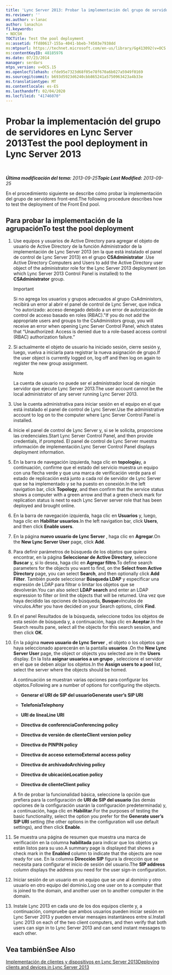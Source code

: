 ```yaml
---
title: 'Lync Server 2013: Probar la implementación del grupo de servidores'
ms.reviewer: ''
ms.author: v-lanac
author: lanachin
f1.keywords:
- NOCSH
TOCTitle: Test the pool deployment
ms:assetid: ffd80617-155a-4041-bbeb-74503e7938dd
ms:mtpsurl: https://technet.microsoft.com/en-us/library/Gg413092(v=OCS.15)
ms:contentKeyID: 48185976
ms.date: 07/23/2014
manager: serdars
mtps_version: v=OCS.15
ms.openlocfilehash: cfde95e7323d68f05e78f670a6b027a5949f0169
ms.sourcegitcommit: b693d5923d6240cbb865241a5750963423a4b33e
ms.translationtype: MT
ms.contentlocale: es-ES
ms.lasthandoff: 02/04/2020
ms.locfileid: "41746070"
---
```

<div data-xmlns="http://www.w3.org/1999/xhtml">

<div class="topic" data-xmlns="http://www.w3.org/1999/xhtml" data-msxsl="urn:schemas-microsoft-com:xslt" data-cs="http://msdn.microsoft.com/en-us/">

<div data-asp="http://msdn2.microsoft.com/asp">

# <a name="test-the-pool-deployment-in-lync-server-2013"></a><span data-ttu-id="8c511-102">Probar la implementación del grupo de servidores en Lync Server 2013</span><span class="sxs-lookup"><span data-stu-id="8c511-102">Test the pool deployment in Lync Server 2013</span></span>

</div>

<div id="mainSection">

<div id="mainBody">

<span> </span>

<span data-ttu-id="8c511-103">_**Última modificación del tema:** 2013-09-25_</span><span class="sxs-lookup"><span data-stu-id="8c511-103">_**Topic Last Modified:** 2013-09-25_</span></span>

<span data-ttu-id="8c511-104">En el procedimiento siguiente se describe cómo probar la implementación del grupo de servidores front-end.</span><span class="sxs-lookup"><span data-stu-id="8c511-104">The following procedure describes how to test the deployment of the Front End pool.</span></span>

<div>

## <a name="to-test-the-pool-deployment"></a><span data-ttu-id="8c511-105">Para probar la implementación de la agrupación</span><span class="sxs-lookup"><span data-stu-id="8c511-105">To test the pool deployment</span></span>

1.  <span data-ttu-id="8c511-106">Use equipos y usuarios de Active Directory para agregar el objeto de usuario de Active Directory de la función Administrador de la implementación de Lync Server 2013 (en la que está instalado el panel de control de Lync Server 2013) en el grupo **CSAdministrator** .</span><span class="sxs-lookup"><span data-stu-id="8c511-106">Use Active Directory Computers and Users to add the Active Directory user object of the administrator role for the Lync Server 2013 deployment (on which Lync Server 2013 Control Panel is installed) to the **CSAdministrator** group.</span></span>
    
    <div>
    

    > [!IMPORTANT]  
    > <span data-ttu-id="8c511-107">Si no agrega los usuarios y grupos adecuados al grupo CsAdministors, recibirá un error al abrir el panel de control de Lync Server, que indica "no autorizado: acceso denegado debido a un error de autorización de control de acceso basado en roles (RBAC)."</span><span class="sxs-lookup"><span data-stu-id="8c511-107">If you do not add the appropriate users and groups to the CsAdministors group, you will receive an error when opening Lync Server Control Panel, which states that “Unauthorized: Access is denied due to a role-based access control (RBAC) authorization failure.”</span></span>

    
    </div>

2.  <span data-ttu-id="8c511-108">Si actualmente el objeto de usuario ha iniciado sesión, cierre sesión y, luego, vuelva a iniciarla para registrar la nueva asignación de grupo.</span><span class="sxs-lookup"><span data-stu-id="8c511-108">If the user object is currently logged on, log off and then log on again to register the new group assignment.</span></span>
    
    <div>
    

    > [!NOTE]  
    > <span data-ttu-id="8c511-109">La cuenta de usuario no puede ser el administrador local de ningún servidor que ejecute Lync Server 2013.</span><span class="sxs-lookup"><span data-stu-id="8c511-109">The user account cannot be the local administrator of any server running Lync Server 2013.</span></span>

    
    </div>

3.  <span data-ttu-id="8c511-110">Use la cuenta administrativa para iniciar sesión en el equipo en el que está instalado el panel de control de Lync Server.</span><span class="sxs-lookup"><span data-stu-id="8c511-110">Use the administrative account to log on to the computer where Lync Server Control Panel is installed.</span></span>

4.  <span data-ttu-id="8c511-111">Inicie el panel de control de Lync Server y, si se le solicita, proporcione las credenciales.</span><span class="sxs-lookup"><span data-stu-id="8c511-111">Start Lync Server Control Panel, and then provide credentials, if prompted.</span></span> <span data-ttu-id="8c511-112">El panel de control de Lync Server muestra información de implementación.</span><span class="sxs-lookup"><span data-stu-id="8c511-112">Lync Server Control Panel displays deployment information.</span></span>

5.  <span data-ttu-id="8c511-113">En la barra de navegación izquierda, haga clic en **topología**y, a continuación, confirme que el estado del servicio muestra un equipo con una flecha verde y que una marca de verificación verde para el estado de replicación está junto a cada rol de servidor de Lync Server que se ha implementado y se ha puesto en conexión.</span><span class="sxs-lookup"><span data-stu-id="8c511-113">In the left navigation bar, click **Topology**, and then confirm that the service status shows a computer with a green arrow and that a green check mark for replication status is next to each Lync Server server role that has been deployed and brought online.</span></span>

6.  <span data-ttu-id="8c511-114">En la barra de navegación izquierda, haga clic en **Usuarios** y, luego, haga clic en **Habilitar usuarios**.</span><span class="sxs-lookup"><span data-stu-id="8c511-114">In the left navigation bar, click **Users**, and then click **Enable users**.</span></span>

7.  <span data-ttu-id="8c511-115">En la página **nuevo usuario de Lync Server** , haga clic en **Agregar**.</span><span class="sxs-lookup"><span data-stu-id="8c511-115">On the **New Lync Server User** page, click **Add**.</span></span>

8.  <span data-ttu-id="8c511-116">Para definir parámetros de búsqueda de los objetos que quiera encontrar, en la página **Seleccionar de Active Directory**, seleccione **Buscar** y, si lo desea, haga clic en **Agregar filtro**.</span><span class="sxs-lookup"><span data-stu-id="8c511-116">To define search parameters for the objects you want to find, on the **Select from Active Directory** page, you can select **Search**, and then optionally click **Add Filter**.</span></span> <span data-ttu-id="8c511-117">También puede seleccionar **Búsqueda LDAP** y especificar una expresión de LDAP para filtrar o limitar los objetos que se devolverán.</span><span class="sxs-lookup"><span data-stu-id="8c511-117">You can also select **LDAP search** and enter an LDAP expression to filter or limit the objects that will be returned.</span></span> <span data-ttu-id="8c511-118">Una vez que haya decidido las opciones de búsqueda, **Busque**vínculos de vínculos.</span><span class="sxs-lookup"><span data-stu-id="8c511-118">After you have decided on your Search options, clink **Find**.</span></span>

9.  <span data-ttu-id="8c511-119">En el panel Resultados de la búsqueda, seleccione todos los objetos de esta sesión de búsqueda y, a continuación, haga clic en **Aceptar**.</span><span class="sxs-lookup"><span data-stu-id="8c511-119">In the Search results pane, select all the objects for this search session, and then click **OK**.</span></span>

10. <span data-ttu-id="8c511-120">En la página **nuevo usuario de Lync Server** , el objeto o los objetos que haya seleccionado aparecerán en la pantalla **usuarios** .</span><span class="sxs-lookup"><span data-stu-id="8c511-120">On the **New Lync Server User** page, the object or objects you selected are in the **Users** display.</span></span> <span data-ttu-id="8c511-121">En la lista **asignar usuarios a un grupo** , seleccione el servidor en el que se deben alojar los objetos.</span><span class="sxs-lookup"><span data-stu-id="8c511-121">In the **Assign users to a pool** list, select the server where the objects should be homed.</span></span>
    
    <span data-ttu-id="8c511-122">A continuación se muestran varias opciones para configurar los objetos.</span><span class="sxs-lookup"><span data-stu-id="8c511-122">Following are a number of options for configuring the objects.</span></span>
    
      - <span data-ttu-id="8c511-123">**Generar el URI de SIP del usuario**</span><span class="sxs-lookup"><span data-stu-id="8c511-123">**Generate user’s SIP URI**</span></span>
    
      - <span data-ttu-id="8c511-124">**Telefonía**</span><span class="sxs-lookup"><span data-stu-id="8c511-124">**Telephony**</span></span>
    
      - <span data-ttu-id="8c511-125">**URI de línea**</span><span class="sxs-lookup"><span data-stu-id="8c511-125">**Line URI**</span></span>
    
      - <span data-ttu-id="8c511-126">**Directiva de conferencia**</span><span class="sxs-lookup"><span data-stu-id="8c511-126">**Conferencing policy**</span></span>
    
      - <span data-ttu-id="8c511-127">**Directiva de versión de cliente**</span><span class="sxs-lookup"><span data-stu-id="8c511-127">**Client version policy**</span></span>
    
      - <span data-ttu-id="8c511-128">**Directiva de PIN**</span><span class="sxs-lookup"><span data-stu-id="8c511-128">**PIN policy**</span></span>
    
      - <span data-ttu-id="8c511-129">**Directiva de acceso externo**</span><span class="sxs-lookup"><span data-stu-id="8c511-129">**External access policy**</span></span>
    
      - <span data-ttu-id="8c511-130">**Directiva de archivado**</span><span class="sxs-lookup"><span data-stu-id="8c511-130">**Archiving policy**</span></span>
    
      - <span data-ttu-id="8c511-131">**Directiva de ubicación**</span><span class="sxs-lookup"><span data-stu-id="8c511-131">**Location policy**</span></span>
    
      - <span data-ttu-id="8c511-132">**Directiva de cliente**</span><span class="sxs-lookup"><span data-stu-id="8c511-132">**Client policy**</span></span>
    
    <span data-ttu-id="8c511-133">A fin de probar la funcionalidad básica, seleccione la opción que prefiera para la configuración de **URI de SIP del usuario** (las demás opciones de la configuración usarán la configuración predeterminada) y, a continuación, haga clic en **Habilitar**.</span><span class="sxs-lookup"><span data-stu-id="8c511-133">For the purposes of testing the basic functionality, select the option you prefer for the **Generate user’s SIP URI** setting (the other options in the configuration will use default settings), and then click **Enable**.</span></span>

11. <span data-ttu-id="8c511-134">Se muestra una página de resumen que muestra una marca de verificación en la columna **habilitada** para indicar que los objetos ya están listos para su uso.</span><span class="sxs-lookup"><span data-stu-id="8c511-134">A summary page is displayed that shows a check mark in the **Enabled** column to indicate that the objects are now ready for use.</span></span> <span data-ttu-id="8c511-135">En la columna **Dirección SIP** figura la dirección que se necesita para configurar el inicio de sesión del usuario.</span><span class="sxs-lookup"><span data-stu-id="8c511-135">The **SIP address** column displays the address you need for the user sign-in configuration.</span></span>

12. <span data-ttu-id="8c511-136">Iniciar sesión de un usuario en un equipo que se une al dominio y otro usuario en otro equipo del dominio.</span><span class="sxs-lookup"><span data-stu-id="8c511-136">Log one user on to a computer that is joined to the domain, and another user on to another computer in the domain.</span></span>

13. <span data-ttu-id="8c511-137">Instale Lync 2013 en cada uno de los dos equipos cliente y, a continuación, compruebe que ambos usuarios pueden iniciar sesión en Lync Server 2013 y pueden enviar mensajes instantáneos entre sí.</span><span class="sxs-lookup"><span data-stu-id="8c511-137">Install Lync 2013 on each of the two client computers, and then verify that both users can sign in to Lync Server 2013 and can send instant messages to each other.</span></span>

</div>

<div>

## <a name="see-also"></a><span data-ttu-id="8c511-138">Vea también</span><span class="sxs-lookup"><span data-stu-id="8c511-138">See Also</span></span>


[<span data-ttu-id="8c511-139">Implementación de clientes y dispositivos en Lync Server 2013</span><span class="sxs-lookup"><span data-stu-id="8c511-139">Deploying clients and devices in Lync Server 2013</span></span>](lync-server-2013-deploying-clients-and-devices.md)  
  

</div>

</div>

<span> </span>

</div>

</div>

</div>

